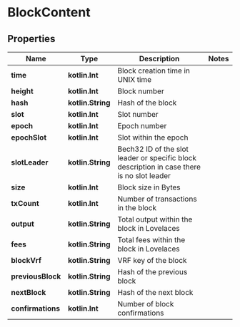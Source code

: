 
# BlockContent

## Properties
Name | Type | Description | Notes
------------ | ------------- | ------------- | -------------
**time** | **kotlin.Int** | Block creation time in UNIX time | 
**height** | **kotlin.Int** | Block number | 
**hash** | **kotlin.String** | Hash of the block | 
**slot** | **kotlin.Int** | Slot number | 
**epoch** | **kotlin.Int** | Epoch number | 
**epochSlot** | **kotlin.Int** | Slot within the epoch | 
**slotLeader** | **kotlin.String** | Bech32 ID of the slot leader or specific block description in case there is no slot leader | 
**size** | **kotlin.Int** | Block size in Bytes | 
**txCount** | **kotlin.Int** | Number of transactions in the block | 
**output** | **kotlin.String** | Total output within the block in Lovelaces | 
**fees** | **kotlin.String** | Total fees within the block in Lovelaces | 
**blockVrf** | **kotlin.String** | VRF key of the block | 
**previousBlock** | **kotlin.String** | Hash of the previous block | 
**nextBlock** | **kotlin.String** | Hash of the next block | 
**confirmations** | **kotlin.Int** | Number of block confirmations | 



